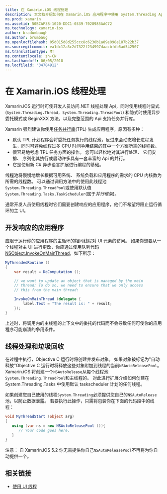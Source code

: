 ```yaml
---
title: 在 Xamarin.iOS 线程处理
description: 本文档介绍如何在 Xamarin.iOS 应用程序中使用 System.Threading Api。 它讨论任务并行库中，生成响应的应用程序和垃圾回收。
ms.prod: xamarin
ms.assetid: 50BCAF3B-1020-DDC1-0339-7028985AAC72
ms.technology: xamarin-ios
author: bradumbaugh
ms.author: brumbaug
ms.openlocfilehash: 05d015d8d255ccc8c6230b1a89e098e187b22b37
ms.sourcegitcommit: ea1dc12a3c2d7322f234997daacbfdb6ad542507
ms.translationtype: MT
ms.contentlocale: zh-CN
ms.lasthandoff: 06/05/2018
ms.locfileid: "34784912"
---
```

# <a name="threading-in-xamarinios"></a>在 Xamarin.iOS 线程处理

Xamarin.iOS 运行时可使开发人员访问.NET 线程处理 Api，同时使用线程时显式 (`System.Threading.Thread, System.Threading.ThreadPool`) 和隐式时使用异步委托模式或 BeginXXX 方法，以及完整范围的 Api 支持任务并行库。



Xamarin 强烈建议你使用[任务并行库](http://msdn.microsoft.com/library/dd460717.aspx)(TPL) 生成应用程序，原因有多种：
-  默认 TPL 计划程序会将委托任务执行的线程池，反过来会动态增长进程发生，同时可避免线程过多 CPU 时间争用结束的其中一个方案所需的线程数。 
-  很容易地考虑 TPL 任务方面的操作。 您可以轻松地对其进行处理、 它们安排、 序列化其执行或启动许多具有一套丰富的 Api 的并行。 
-  它是使用新 C# 异步语言扩展进行编程的基础。 


线程池将慢慢地增长根据可用系统、 系统负载和应用程序的需求的 CPU 内核数为所需的线程数。 可以通过调用方法中的使用此线程池`System.Threading.ThreadPool`或使用默认值`System.Threading.Tasks.TaskScheduler`(属于*并行框架*)。

通常开发人员使用线程时它们需要创建响应的应用程序，他们不希望将阻止运行循环的主 UI。

 <a name="Developing_Responsive_Applications" />


## <a name="developing-responsive-applications"></a>开发响应的应用程序

应限于运行你的应用程序的主循环的相同线程对 UI 元素的访问。 如果你想要从一个线程对主 UI 进行更改，你应通过使用队列代码[NSObject.InvokeOnMainThread](https://developer.xamarin.com/api/type/Foundation.NSObject/)，如下所示：

```csharp
MyThreadedRoutine ()  
{  
    var result = DoComputation ();  

    // we want to update an object that is managed by the main
    // thread; To do so, we need to ensure that we only access
    // this from the main thread:

    InvokeOnMainThread (delegate {  
        label.Text = "The result is: " + result;  
    });
}
```

上述时，将调用内的主线程的上下文中的委托的代码而不会导致任何可使你的应用程序可能崩溃的争用条件。

 <a name="Threading_and_Garbage_Collection" />


## <a name="threading-and-garbage-collection"></a>线程处理和垃圾回收

在过程中执行，Objective C 运行时将创建并发布对象。 如果对象被标记为"自动释放"Objective C 运行时将释放这些对象附加到线程的当前`NSAutoReleasePool`。 Xamarin.iOS 将创建一个`NSAutoRelease`从每个线程池`System.Threading.ThreadPool`和主线程的。 对此进行扩展介绍如何创建在 System.Threading.Tasks 中使用默认 taskscheduler 计划的任何线程。

如果创建您自己使用的线程`System.Threading`必须提供您自己的`NSAutoRelease`池，以防止数据泄露。 若要执行此操作，只需将包装你在下面的代码段中的线程：

```csharp
void MyThreadStart (object arg)
{
   using (var ns = new NSAutoReleasePool ()){
      // Your code goes here.
   }
}
```

注意： 自 Xamarin.iOS 5.2 你无需提供你自己`NSAutoReleasePool`不再将为你自动提供一个。


## <a name="related-links"></a>相关链接

- [使用 UI 线程](~/ios/user-interface/ios-ui/ui-thread.md)
